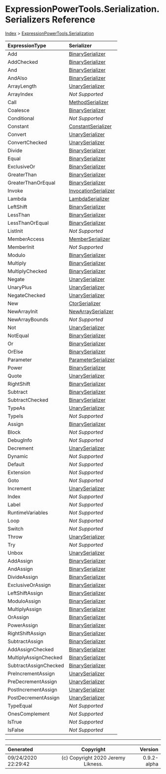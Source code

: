 ﻿# ExpressionPowerTools.Serialization.Serializers Reference

[Index](../index.md) > [ExpressionPowerTools.Serialization](ExpressionPowerTools.Serialization.a.md)

| ExpressionType | Serializer |
| :-- | :-- |
| Add | [BinarySerializer](ExpressionPowerTools.Serialization.Serializers.BinarySerializer.cs.md) |
| AddChecked | [BinarySerializer](ExpressionPowerTools.Serialization.Serializers.BinarySerializer.cs.md) |
| And | [BinarySerializer](ExpressionPowerTools.Serialization.Serializers.BinarySerializer.cs.md) |
| AndAlso | [BinarySerializer](ExpressionPowerTools.Serialization.Serializers.BinarySerializer.cs.md) |
| ArrayLength | [UnarySerializer](ExpressionPowerTools.Serialization.Serializers.UnarySerializer.cs.md) |
| ArrayIndex | _Not Supported_ |
| Call | [MethodSerializer](ExpressionPowerTools.Serialization.Serializers.MethodSerializer.cs.md) |
| Coalesce | [BinarySerializer](ExpressionPowerTools.Serialization.Serializers.BinarySerializer.cs.md) |
| Conditional | _Not Supported_ |
| Constant | [ConstantSerializer](ExpressionPowerTools.Serialization.Serializers.ConstantSerializer.cs.md) |
| Convert | [UnarySerializer](ExpressionPowerTools.Serialization.Serializers.UnarySerializer.cs.md) |
| ConvertChecked | [UnarySerializer](ExpressionPowerTools.Serialization.Serializers.UnarySerializer.cs.md) |
| Divide | [BinarySerializer](ExpressionPowerTools.Serialization.Serializers.BinarySerializer.cs.md) |
| Equal | [BinarySerializer](ExpressionPowerTools.Serialization.Serializers.BinarySerializer.cs.md) |
| ExclusiveOr | [BinarySerializer](ExpressionPowerTools.Serialization.Serializers.BinarySerializer.cs.md) |
| GreaterThan | [BinarySerializer](ExpressionPowerTools.Serialization.Serializers.BinarySerializer.cs.md) |
| GreaterThanOrEqual | [BinarySerializer](ExpressionPowerTools.Serialization.Serializers.BinarySerializer.cs.md) |
| Invoke | [InvocationSerializer](ExpressionPowerTools.Serialization.Serializers.InvocationSerializer.cs.md) |
| Lambda | [LambdaSerializer](ExpressionPowerTools.Serialization.Serializers.LambdaSerializer.cs.md) |
| LeftShift | [BinarySerializer](ExpressionPowerTools.Serialization.Serializers.BinarySerializer.cs.md) |
| LessThan | [BinarySerializer](ExpressionPowerTools.Serialization.Serializers.BinarySerializer.cs.md) |
| LessThanOrEqual | [BinarySerializer](ExpressionPowerTools.Serialization.Serializers.BinarySerializer.cs.md) |
| ListInit | _Not Supported_ |
| MemberAccess | [MemberSerializer](ExpressionPowerTools.Serialization.Serializers.MemberSerializer.cs.md) |
| MemberInit | _Not Supported_ |
| Modulo | [BinarySerializer](ExpressionPowerTools.Serialization.Serializers.BinarySerializer.cs.md) |
| Multiply | [BinarySerializer](ExpressionPowerTools.Serialization.Serializers.BinarySerializer.cs.md) |
| MultiplyChecked | [BinarySerializer](ExpressionPowerTools.Serialization.Serializers.BinarySerializer.cs.md) |
| Negate | [UnarySerializer](ExpressionPowerTools.Serialization.Serializers.UnarySerializer.cs.md) |
| UnaryPlus | [UnarySerializer](ExpressionPowerTools.Serialization.Serializers.UnarySerializer.cs.md) |
| NegateChecked | [UnarySerializer](ExpressionPowerTools.Serialization.Serializers.UnarySerializer.cs.md) |
| New | [CtorSerializer](ExpressionPowerTools.Serialization.Serializers.CtorSerializer.cs.md) |
| NewArrayInit | [NewArraySerializer](ExpressionPowerTools.Serialization.Serializers.NewArraySerializer.cs.md) |
| NewArrayBounds | _Not Supported_ |
| Not | [UnarySerializer](ExpressionPowerTools.Serialization.Serializers.UnarySerializer.cs.md) |
| NotEqual | [BinarySerializer](ExpressionPowerTools.Serialization.Serializers.BinarySerializer.cs.md) |
| Or | [BinarySerializer](ExpressionPowerTools.Serialization.Serializers.BinarySerializer.cs.md) |
| OrElse | [BinarySerializer](ExpressionPowerTools.Serialization.Serializers.BinarySerializer.cs.md) |
| Parameter | [ParameterSerializer](ExpressionPowerTools.Serialization.Serializers.ParameterSerializer.cs.md) |
| Power | [BinarySerializer](ExpressionPowerTools.Serialization.Serializers.BinarySerializer.cs.md) |
| Quote | [UnarySerializer](ExpressionPowerTools.Serialization.Serializers.UnarySerializer.cs.md) |
| RightShift | [BinarySerializer](ExpressionPowerTools.Serialization.Serializers.BinarySerializer.cs.md) |
| Subtract | [BinarySerializer](ExpressionPowerTools.Serialization.Serializers.BinarySerializer.cs.md) |
| SubtractChecked | [BinarySerializer](ExpressionPowerTools.Serialization.Serializers.BinarySerializer.cs.md) |
| TypeAs | [UnarySerializer](ExpressionPowerTools.Serialization.Serializers.UnarySerializer.cs.md) |
| TypeIs | _Not Supported_ |
| Assign | [BinarySerializer](ExpressionPowerTools.Serialization.Serializers.BinarySerializer.cs.md) |
| Block | _Not Supported_ |
| DebugInfo | _Not Supported_ |
| Decrement | [UnarySerializer](ExpressionPowerTools.Serialization.Serializers.UnarySerializer.cs.md) |
| Dynamic | _Not Supported_ |
| Default | _Not Supported_ |
| Extension | _Not Supported_ |
| Goto | _Not Supported_ |
| Increment | [UnarySerializer](ExpressionPowerTools.Serialization.Serializers.UnarySerializer.cs.md) |
| Index | _Not Supported_ |
| Label | _Not Supported_ |
| RuntimeVariables | _Not Supported_ |
| Loop | _Not Supported_ |
| Switch | _Not Supported_ |
| Throw | [UnarySerializer](ExpressionPowerTools.Serialization.Serializers.UnarySerializer.cs.md) |
| Try | _Not Supported_ |
| Unbox | [UnarySerializer](ExpressionPowerTools.Serialization.Serializers.UnarySerializer.cs.md) |
| AddAssign | [BinarySerializer](ExpressionPowerTools.Serialization.Serializers.BinarySerializer.cs.md) |
| AndAssign | [BinarySerializer](ExpressionPowerTools.Serialization.Serializers.BinarySerializer.cs.md) |
| DivideAssign | [BinarySerializer](ExpressionPowerTools.Serialization.Serializers.BinarySerializer.cs.md) |
| ExclusiveOrAssign | [BinarySerializer](ExpressionPowerTools.Serialization.Serializers.BinarySerializer.cs.md) |
| LeftShiftAssign | [BinarySerializer](ExpressionPowerTools.Serialization.Serializers.BinarySerializer.cs.md) |
| ModuloAssign | [BinarySerializer](ExpressionPowerTools.Serialization.Serializers.BinarySerializer.cs.md) |
| MultiplyAssign | [BinarySerializer](ExpressionPowerTools.Serialization.Serializers.BinarySerializer.cs.md) |
| OrAssign | [BinarySerializer](ExpressionPowerTools.Serialization.Serializers.BinarySerializer.cs.md) |
| PowerAssign | [BinarySerializer](ExpressionPowerTools.Serialization.Serializers.BinarySerializer.cs.md) |
| RightShiftAssign | [BinarySerializer](ExpressionPowerTools.Serialization.Serializers.BinarySerializer.cs.md) |
| SubtractAssign | [BinarySerializer](ExpressionPowerTools.Serialization.Serializers.BinarySerializer.cs.md) |
| AddAssignChecked | [BinarySerializer](ExpressionPowerTools.Serialization.Serializers.BinarySerializer.cs.md) |
| MultiplyAssignChecked | [BinarySerializer](ExpressionPowerTools.Serialization.Serializers.BinarySerializer.cs.md) |
| SubtractAssignChecked | [BinarySerializer](ExpressionPowerTools.Serialization.Serializers.BinarySerializer.cs.md) |
| PreIncrementAssign | [UnarySerializer](ExpressionPowerTools.Serialization.Serializers.UnarySerializer.cs.md) |
| PreDecrementAssign | [UnarySerializer](ExpressionPowerTools.Serialization.Serializers.UnarySerializer.cs.md) |
| PostIncrementAssign | [UnarySerializer](ExpressionPowerTools.Serialization.Serializers.UnarySerializer.cs.md) |
| PostDecrementAssign | [UnarySerializer](ExpressionPowerTools.Serialization.Serializers.UnarySerializer.cs.md) |
| TypeEqual | _Not Supported_ |
| OnesComplement | _Not Supported_ |
| IsTrue | _Not Supported_ |
| IsFalse | _Not Supported_ |

---

| Generated | Copyright | Version |
| :-- | :-: | --: |
| 09/24/2020 22:29:42 | (c) Copyright 2020 Jeremy Likness. | 0.9.2-alpha |
